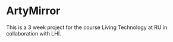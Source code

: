 # ArtyMirror

This is a 3 week project for the course Living Technology at RU in collaboration with LHÍ.
